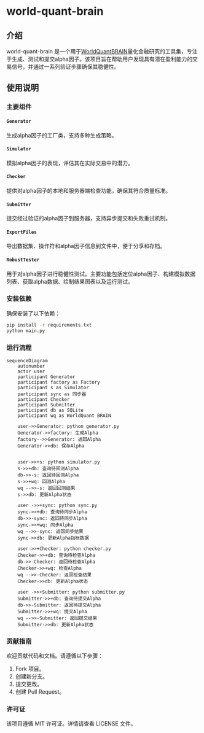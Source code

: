 # world-quant-brain

## 介绍
world-quant-brain 是一个用于[WorldQuantBRAIN](https://platform.worldquantbrain.com/)量化金融研究的工具集，专注于生成、测试和提交alpha因子。该项目旨在帮助用户发现具有潜在盈利能力的交易信号，并通过一系列验证步骤确保其稳健性。

## 使用说明

### 主要组件

#### `Generator`
生成alpha因子的工厂类，支持多种生成策略。


#### `Simulator`
模拟alpha因子的表现，评估其在实际交易中的潜力。

#### `Checker`
提供对alpha因子的本地和服务器端检查功能，确保其符合质量标准。

#### `Submitter`
提交经过验证的alpha因子到服务器，支持异步提交和失败重试机制。

#### `ExportFiles`
导出数据集、操作符和alpha因子信息到文件中，便于分享和存档。

#### `RobustTester`
用于对alpha因子进行稳健性测试。主要功能包括定位alpha因子、构建模拟数据列表、获取alpha数据、绘制结果图表以及运行测试。

### 安装依赖
确保安装了以下依赖：
```bash
pip install -r requirements.txt
python main.py
```
### 运行流程
```mermaid
sequenceDiagram
    autonumber
    actor user
    participant Generator
    participant factory as Factory
    participant s as Simulator
    participant sync as 同步器
    participant Checker
    participant Submitter
    participant db as SQLite
    participant wq as WorldQuant BRAIN

    user->>Generator: python generator.py
    Generator->>factory: 生成Alpha
    factory-->>Generator: 返回Alpha
    Generator->>db: 保存Alpha


    user->>+s: python simulator.py
    s->>+db: 查询待回测Alpha
    db->>-s: 返回待回测Alpha
    s->>+wq: 回测Alpha
    wq -->>-s: 返回回测结果
    s->>db: 更新Alpha状态

    user ->>+sync: python sync.py
    sync->>+db: 查询待同步Alpha
    db->>-sync: 返回待同步Alpha
    sync->>+wq: 同步Alpha
    wq -->>-sync: 返回同步结果
    sync->>db: 更新Alpha指标数据

    user->>+Checker: python checker.py
    Checker->>+db: 查询待检查Alpha
    db->>-Checker: 返回待检查Alpha
    Checker->>+wq: 检查Alpha
    wq -->>-Checker: 返回检查结果
    Checker->>db: 更新Alpha状态

    user ->>+Submitter: python submitter.py
    Submitter->>+db: 查询待提交Alpha
    db->>-Submitter: 返回待提交Alpha
    Submitter->>+wq: 提交Alpha
    wq -->>-Submitter: 返回提交结果
    Submitter->>db: 更新Alpha状态
```

### 贡献指南
欢迎贡献代码和文档。请遵循以下步骤：
1. Fork 项目。
2. 创建新分支。
3. 提交更改。
4. 创建 Pull Request。

### 许可证
该项目遵循 MIT 许可证。详情请查看 LICENSE 文件。